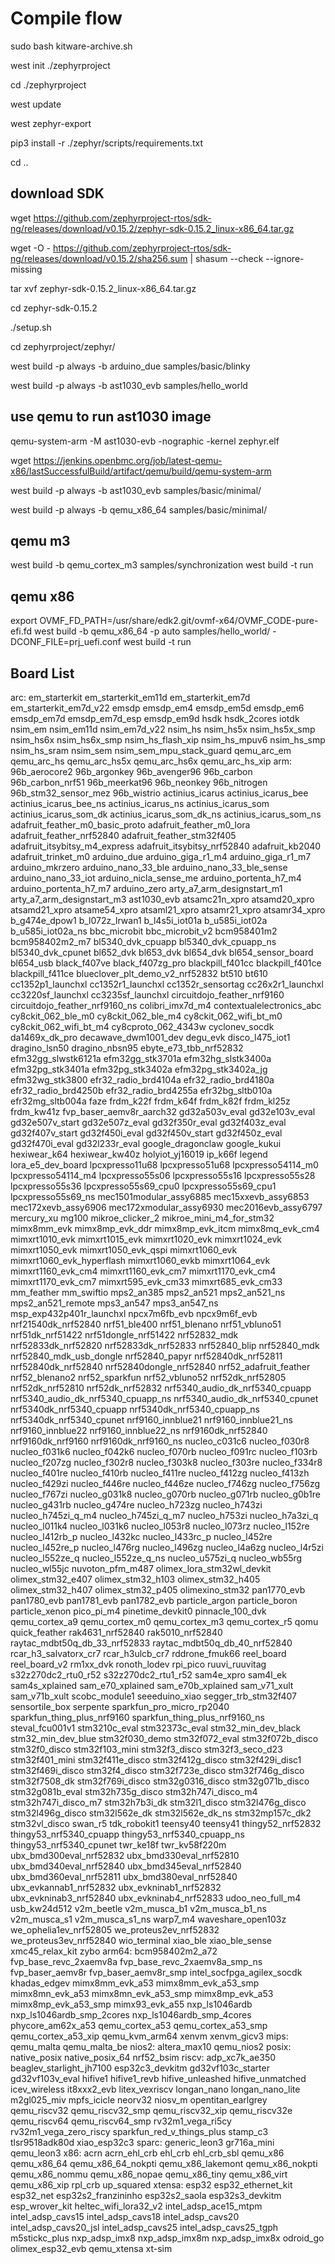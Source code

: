 # Compile flow 

sudo bash kitware-archive.sh

west init ./zephyrproject

cd ./zephyrproject

west update

west zephyr-export

pip3 install -r ./zephyr/scripts/requirements.txt

cd ..

## download SDK

wget https://github.com/zephyrproject-rtos/sdk-ng/releases/download/v0.15.2/zephyr-sdk-0.15.2_linux-x86_64.tar.gz

wget -O - https://github.com/zephyrproject-rtos/sdk-ng/releases/download/v0.15.2/sha256.sum | shasum --check --ignore-missing

tar xvf zephyr-sdk-0.15.2_linux-x86_64.tar.gz

cd zephyr-sdk-0.15.2

./setup.sh

cd zephyrproject/zephyr/

west build -p always -b  arduino_due samples/basic/blinky

west build -p always -b ast1030_evb  samples/hello_world

## use qemu to run ast1030 image

qemu-system-arm -M ast1030-evb -nographic -kernel zephyr.elf

wget https://jenkins.openbmc.org/job/latest-qemu-x86/lastSuccessfulBuild/artifact/qemu/build/qemu-system-arm


west build -p always -b ast1030_evb  samples/basic/minimal/

west build -p always -b qemu_x86_64  samples/basic/minimal/

## qemu m3 
west build -b qemu_cortex_m3 samples/synchronization
west build -t run

## qemu x86 
export OVMF_FD_PATH=/usr/share/edk2.git/ovmf-x64/OVMF_CODE-pure-efi.fd
west build -b qemu_x86_64 -p auto samples/hello_world/ -DCONF_FILE=prj_uefi.conf
west build -t run

## Board List
arc:
  em_starterkit
  em_starterkit_em11d
  em_starterkit_em7d
  em_starterkit_em7d_v22
  emsdp
  emsdp_em4
  emsdp_em5d
  emsdp_em6
  emsdp_em7d
  emsdp_em7d_esp
  emsdp_em9d
  hsdk
  hsdk_2cores
  iotdk
  nsim_em
  nsim_em11d
  nsim_em7d_v22
  nsim_hs
  nsim_hs5x
  nsim_hs5x_smp
  nsim_hs6x
  nsim_hs6x_smp
  nsim_hs_flash_xip
  nsim_hs_mpuv6
  nsim_hs_smp
  nsim_hs_sram
  nsim_sem
  nsim_sem_mpu_stack_guard
  qemu_arc_em
  qemu_arc_hs
  qemu_arc_hs5x
  qemu_arc_hs6x
  qemu_arc_hs_xip
arm:
  96b_aerocore2
  96b_argonkey
  96b_avenger96
  96b_carbon
  96b_carbon_nrf51
  96b_meerkat96
  96b_neonkey
  96b_nitrogen
  96b_stm32_sensor_mez
  96b_wistrio
  actinius_icarus
  actinius_icarus_bee
  actinius_icarus_bee_ns
  actinius_icarus_ns
  actinius_icarus_som
  actinius_icarus_som_dk
  actinius_icarus_som_dk_ns
  actinius_icarus_som_ns
  adafruit_feather_m0_basic_proto
  adafruit_feather_m0_lora
  adafruit_feather_nrf52840
  adafruit_feather_stm32f405
  adafruit_itsybitsy_m4_express
  adafruit_itsybitsy_nrf52840
  adafruit_kb2040
  adafruit_trinket_m0
  arduino_due
  arduino_giga_r1_m4
  arduino_giga_r1_m7
  arduino_mkrzero
  arduino_nano_33_ble
  arduino_nano_33_ble_sense
  arduino_nano_33_iot
  arduino_nicla_sense_me
  arduino_portenta_h7_m4
  arduino_portenta_h7_m7
  arduino_zero
  arty_a7_arm_designstart_m1
  arty_a7_arm_designstart_m3
  ast1030_evb
  atsamc21n_xpro
  atsamd20_xpro
  atsamd21_xpro
  atsame54_xpro
  atsaml21_xpro
  atsamr21_xpro
  atsamr34_xpro
  b_g474e_dpow1
  b_l072z_lrwan1
  b_l4s5i_iot01a
  b_u585i_iot02a
  b_u585i_iot02a_ns
  bbc_microbit
  bbc_microbit_v2
  bcm958401m2
  bcm958402m2_m7
  bl5340_dvk_cpuapp
  bl5340_dvk_cpuapp_ns
  bl5340_dvk_cpunet
  bl652_dvk
  bl653_dvk
  bl654_dvk
  bl654_sensor_board
  bl654_usb
  black_f407ve
  black_f407zg_pro
  blackpill_f401cc
  blackpill_f401ce
  blackpill_f411ce
  blueclover_plt_demo_v2_nrf52832
  bt510
  bt610
  cc1352p1_launchxl
  cc1352r1_launchxl
  cc1352r_sensortag
  cc26x2r1_launchxl
  cc3220sf_launchxl
  cc3235sf_launchxl
  circuitdojo_feather_nrf9160
  circuitdojo_feather_nrf9160_ns
  colibri_imx7d_m4
  contextualelectronics_abc
  cy8ckit_062_ble_m0
  cy8ckit_062_ble_m4
  cy8ckit_062_wifi_bt_m0
  cy8ckit_062_wifi_bt_m4
  cy8cproto_062_4343w
  cyclonev_socdk
  da1469x_dk_pro
  decawave_dwm1001_dev
  degu_evk
  disco_l475_iot1
  dragino_lsn50
  dragino_nbsn95
  ebyte_e73_tbb_nrf52832
  efm32gg_slwstk6121a
  efm32gg_stk3701a
  efm32hg_slstk3400a
  efm32pg_stk3401a
  efm32pg_stk3402a
  efm32pg_stk3402a_jg
  efm32wg_stk3800
  efr32_radio_brd4104a
  efr32_radio_brd4180a
  efr32_radio_brd4250b
  efr32_radio_brd4255a
  efr32bg_sltb010a
  efr32mg_sltb004a
  faze
  frdm_k22f
  frdm_k64f
  frdm_k82f
  frdm_kl25z
  frdm_kw41z
  fvp_baser_aemv8r_aarch32
  gd32a503v_eval
  gd32e103v_eval
  gd32e507v_start
  gd32e507z_eval
  gd32f350r_eval
  gd32f403z_eval
  gd32f407v_start
  gd32f450i_eval
  gd32f450v_start
  gd32f450z_eval
  gd32f470i_eval
  gd32l233r_eval
  google_dragonclaw
  google_kukui
  hexiwear_k64
  hexiwear_kw40z
  holyiot_yj16019
  ip_k66f
  legend
  lora_e5_dev_board
  lpcxpresso11u68
  lpcxpresso51u68
  lpcxpresso54114_m0
  lpcxpresso54114_m4
  lpcxpresso55s06
  lpcxpresso55s16
  lpcxpresso55s28
  lpcxpresso55s36
  lpcxpresso55s69_cpu0
  lpcxpresso55s69_cpu1
  lpcxpresso55s69_ns
  mec1501modular_assy6885
  mec15xxevb_assy6853
  mec172xevb_assy6906
  mec172xmodular_assy6930
  mec2016evb_assy6797
  mercury_xu
  mg100
  mikroe_clicker_2
  mikroe_mini_m4_for_stm32
  mimx8mm_evk
  mimx8mp_evk_ddr
  mimx8mp_evk_itcm
  mimx8mq_evk_cm4
  mimxrt1010_evk
  mimxrt1015_evk
  mimxrt1020_evk
  mimxrt1024_evk
  mimxrt1050_evk
  mimxrt1050_evk_qspi
  mimxrt1060_evk
  mimxrt1060_evk_hyperflash
  mimxrt1060_evkb
  mimxrt1064_evk
  mimxrt1160_evk_cm4
  mimxrt1160_evk_cm7
  mimxrt1170_evk_cm4
  mimxrt1170_evk_cm7
  mimxrt595_evk_cm33
  mimxrt685_evk_cm33
  mm_feather
  mm_swiftio
  mps2_an385
  mps2_an521
  mps2_an521_ns
  mps2_an521_remote
  mps3_an547
  mps3_an547_ns
  msp_exp432p401r_launchxl
  npcx7m6fb_evb
  npcx9m6f_evb
  nrf21540dk_nrf52840
  nrf51_ble400
  nrf51_blenano
  nrf51_vbluno51
  nrf51dk_nrf51422
  nrf51dongle_nrf51422
  nrf52832_mdk
  nrf52833dk_nrf52820
  nrf52833dk_nrf52833
  nrf52840_blip
  nrf52840_mdk
  nrf52840_mdk_usb_dongle
  nrf52840_papyr
  nrf52840dk_nrf52811
  nrf52840dk_nrf52840
  nrf52840dongle_nrf52840
  nrf52_adafruit_feather
  nrf52_blenano2
  nrf52_sparkfun
  nrf52_vbluno52
  nrf52dk_nrf52805
  nrf52dk_nrf52810
  nrf52dk_nrf52832
  nrf5340_audio_dk_nrf5340_cpuapp
  nrf5340_audio_dk_nrf5340_cpuapp_ns
  nrf5340_audio_dk_nrf5340_cpunet
  nrf5340dk_nrf5340_cpuapp
  nrf5340dk_nrf5340_cpuapp_ns
  nrf5340dk_nrf5340_cpunet
  nrf9160_innblue21
  nrf9160_innblue21_ns
  nrf9160_innblue22
  nrf9160_innblue22_ns
  nrf9160dk_nrf52840
  nrf9160dk_nrf9160
  nrf9160dk_nrf9160_ns
  nucleo_c031c6
  nucleo_f030r8
  nucleo_f031k6
  nucleo_f042k6
  nucleo_f070rb
  nucleo_f091rc
  nucleo_f103rb
  nucleo_f207zg
  nucleo_f302r8
  nucleo_f303k8
  nucleo_f303re
  nucleo_f334r8
  nucleo_f401re
  nucleo_f410rb
  nucleo_f411re
  nucleo_f412zg
  nucleo_f413zh
  nucleo_f429zi
  nucleo_f446re
  nucleo_f446ze
  nucleo_f746zg
  nucleo_f756zg
  nucleo_f767zi
  nucleo_g031k8
  nucleo_g070rb
  nucleo_g071rb
  nucleo_g0b1re
  nucleo_g431rb
  nucleo_g474re
  nucleo_h723zg
  nucleo_h743zi
  nucleo_h745zi_q_m4
  nucleo_h745zi_q_m7
  nucleo_h753zi
  nucleo_h7a3zi_q
  nucleo_l011k4
  nucleo_l031k6
  nucleo_l053r8
  nucleo_l073rz
  nucleo_l152re
  nucleo_l412rb_p
  nucleo_l432kc
  nucleo_l433rc_p
  nucleo_l452re
  nucleo_l452re_p
  nucleo_l476rg
  nucleo_l496zg
  nucleo_l4a6zg
  nucleo_l4r5zi
  nucleo_l552ze_q
  nucleo_l552ze_q_ns
  nucleo_u575zi_q
  nucleo_wb55rg
  nucleo_wl55jc
  nuvoton_pfm_m487
  olimex_lora_stm32wl_devkit
  olimex_stm32_e407
  olimex_stm32_h103
  olimex_stm32_h405
  olimex_stm32_h407
  olimex_stm32_p405
  olimexino_stm32
  pan1770_evb
  pan1780_evb
  pan1781_evb
  pan1782_evb
  particle_argon
  particle_boron
  particle_xenon
  pico_pi_m4
  pinetime_devkit0
  pinnacle_100_dvk
  qemu_cortex_a9
  qemu_cortex_m0
  qemu_cortex_m3
  qemu_cortex_r5
  qomu
  quick_feather
  rak4631_nrf52840
  rak5010_nrf52840
  raytac_mdbt50q_db_33_nrf52833
  raytac_mdbt50q_db_40_nrf52840
  rcar_h3_salvatorx_cr7
  rcar_h3ulcb_cr7
  rddrone_fmuk66
  reel_board
  reel_board_v2
  rm1xx_dvk
  ronoth_lodev
  rpi_pico
  ruuvi_ruuvitag
  s32z270dc2_rtu0_r52
  s32z270dc2_rtu1_r52
  sam4e_xpro
  sam4l_ek
  sam4s_xplained
  sam_e70_xplained
  sam_e70b_xplained
  sam_v71_xult
  sam_v71b_xult
  scobc_module1
  seeeduino_xiao
  segger_trb_stm32f407
  sensortile_box
  serpente
  sparkfun_pro_micro_rp2040
  sparkfun_thing_plus_nrf9160
  sparkfun_thing_plus_nrf9160_ns
  steval_fcu001v1
  stm3210c_eval
  stm32373c_eval
  stm32_min_dev_black
  stm32_min_dev_blue
  stm32f030_demo
  stm32f072_eval
  stm32f072b_disco
  stm32f0_disco
  stm32f103_mini
  stm32f3_disco
  stm32f3_seco_d23
  stm32f401_mini
  stm32f411e_disco
  stm32f412g_disco
  stm32f429i_disc1
  stm32f469i_disco
  stm32f4_disco
  stm32f723e_disco
  stm32f746g_disco
  stm32f7508_dk
  stm32f769i_disco
  stm32g0316_disco
  stm32g071b_disco
  stm32g081b_eval
  stm32h735g_disco
  stm32h747i_disco_m4
  stm32h747i_disco_m7
  stm32h7b3i_dk
  stm32l1_disco
  stm32l476g_disco
  stm32l496g_disco
  stm32l562e_dk
  stm32l562e_dk_ns
  stm32mp157c_dk2
  stm32vl_disco
  swan_r5
  tdk_robokit1
  teensy40
  teensy41
  thingy52_nrf52832
  thingy53_nrf5340_cpuapp
  thingy53_nrf5340_cpuapp_ns
  thingy53_nrf5340_cpunet
  twr_ke18f
  twr_kv58f220m
  ubx_bmd300eval_nrf52832
  ubx_bmd330eval_nrf52810
  ubx_bmd340eval_nrf52840
  ubx_bmd345eval_nrf52840
  ubx_bmd360eval_nrf52811
  ubx_bmd380eval_nrf52840
  ubx_evkannab1_nrf52832
  ubx_evkninab1_nrf52832
  ubx_evkninab3_nrf52840
  ubx_evkninab4_nrf52833
  udoo_neo_full_m4
  usb_kw24d512
  v2m_beetle
  v2m_musca_b1
  v2m_musca_b1_ns
  v2m_musca_s1
  v2m_musca_s1_ns
  warp7_m4
  waveshare_open103z
  we_ophelia1ev_nrf52805
  we_proteus2ev_nrf52832
  we_proteus3ev_nrf52840
  wio_terminal
  xiao_ble
  xiao_ble_sense
  xmc45_relax_kit
  zybo
arm64:
  bcm958402m2_a72
  fvp_base_revc_2xaemv8a
  fvp_base_revc_2xaemv8a_smp_ns
  fvp_baser_aemv8r
  fvp_baser_aemv8r_smp
  intel_socfpga_agilex_socdk
  khadas_edgev
  mimx8mm_evk_a53
  mimx8mm_evk_a53_smp
  mimx8mn_evk_a53
  mimx8mn_evk_a53_smp
  mimx8mp_evk_a53
  mimx8mp_evk_a53_smp
  mimx93_evk_a55
  nxp_ls1046ardb
  nxp_ls1046ardb_smp_2cores
  nxp_ls1046ardb_smp_4cores
  phycore_am62x_a53
  qemu_cortex_a53
  qemu_cortex_a53_smp
  qemu_cortex_a53_xip
  qemu_kvm_arm64
  xenvm
  xenvm_gicv3
mips:
  qemu_malta
  qemu_malta_be
nios2:
  altera_max10
  qemu_nios2
posix:
  native_posix
  native_posix_64
  nrf52_bsim
riscv:
  adp_xc7k_ae350
  beaglev_starlight_jh7100
  esp32c3_devkitm
  gd32vf103c_starter
  gd32vf103v_eval
  hifive1
  hifive1_revb
  hifive_unleashed
  hifive_unmatched
  icev_wireless
  it8xxx2_evb
  litex_vexriscv
  longan_nano
  longan_nano_lite
  m2gl025_miv
  mpfs_icicle
  neorv32
  niosv_m
  opentitan_earlgrey
  qemu_riscv32
  qemu_riscv32_smp
  qemu_riscv32_xip
  qemu_riscv32e
  qemu_riscv64
  qemu_riscv64_smp
  rv32m1_vega_ri5cy
  rv32m1_vega_zero_riscy
  sparkfun_red_v_things_plus
  stamp_c3
  tlsr9518adk80d
  xiao_esp32c3
sparc:
  generic_leon3
  gr716a_mini
  qemu_leon3
x86:
  acrn
  acrn_ehl_crb
  ehl_crb
  ehl_crb_sbl
  qemu_x86
  qemu_x86_64
  qemu_x86_64_nokpti
  qemu_x86_lakemont
  qemu_x86_nokpti
  qemu_x86_nommu
  qemu_x86_nopae
  qemu_x86_tiny
  qemu_x86_virt
  qemu_x86_xip
  rpl_crb
  up_squared
xtensa:
  esp32
  esp32_ethernet_kit
  esp32_net
  esp32s2_franzininho
  esp32s2_saola
  esp32s3_devkitm
  esp_wrover_kit
  heltec_wifi_lora32_v2
  intel_adsp_ace15_mtpm
  intel_adsp_cavs15
  intel_adsp_cavs18
  intel_adsp_cavs20
  intel_adsp_cavs20_jsl
  intel_adsp_cavs25
  intel_adsp_cavs25_tgph
  m5stickc_plus
  nxp_adsp_imx8
  nxp_adsp_imx8m
  nxp_adsp_imx8x
  odroid_go
  olimex_esp32_evb
  qemu_xtensa
  xt-sim